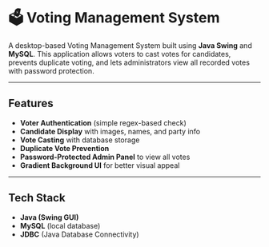 # 🗳️ Voting Management System

A desktop-based Voting Management System built using **Java Swing** and **MySQL**. This application allows voters to cast votes for candidates, prevents duplicate voting, and lets administrators view all recorded votes with password protection.

---

## Features

-  **Voter Authentication** (simple regex-based check)
-  **Candidate Display** with images, names, and party info
-  **Vote Casting** with database storage
-  **Duplicate Vote Prevention**
-  **Password-Protected Admin Panel** to view all votes
-  **Gradient Background UI** for better visual appeal

---

##  Tech Stack

- **Java (Swing GUI)**
- **MySQL** (local database)
- **JDBC** (Java Database Connectivity)

